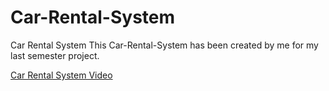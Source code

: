 # Car-Rental-System
Car Rental System
This Car-Rental-System has been created by me for my last semester project.

[Car Rental System Video](https://youtu.be/sxKJm_Cgc70/) 

